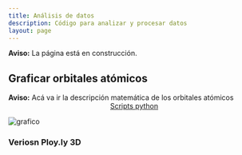 ```yaml
---
title: Análisis de datos
description: Código para analizar y procesar datos
layout: page
---
```



<div class="alert alert-danger" role="alert" >
  <strong>Aviso:</strong> La página está en construcción.
</div>


## Graficar orbitales atómicos

<div class="alert alert-danger" role="alert" >
  <strong>Aviso:</strong> Acá va ir la descripción matemática de los orbitales atómicos
</div>


<center>
<a href="https://github.com/marceluda/python-para-fisicos/tree/master/tutoriales/orbitales_atomicos" class="btn btn-primary btn-lg" role="button">
Scripts python
</a>
</center>

![grafico](orbitales_01.png "grafico")


### Veriosn Ploy.ly 3D
<script src="https://cdn.plot.ly/plotly-latest.min.js"></script>    
<div id="e7578db5-5986-4d0a-9b38-29ac6aa08644" class="plotly-graph-div" style="height:800px; width:800px;"></div>

<script type="text/javascript">
  window.PLOTLYENV=window.PLOTLYENV || {};

  if (document.getElementById("e7578db5-5986-4d0a-9b38-29ac6aa08644")) {
      Plotly.d3.json( "lolo.json", function(err, fig) {
        Plotly.plot("e7578db5-5986-4d0a-9b38-29ac6aa08644", fig.data, fig.layout);
      });
  };  
</script>
